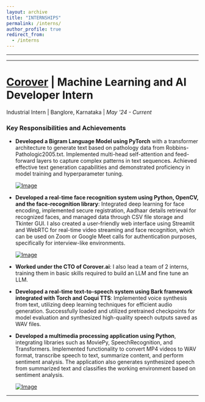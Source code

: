 ```yaml
---
layout: archive
title: "INTERNSHIPS"
permalink: /interns/
author_profile: true
redirect_from:
  - /interns
---
```


<!-- {% include base_path %} -->
-----
-----

[Corover](https://corover.ai/) | Machine Learning and AI Developer Intern
=====
Industrial Intern | Banglore, Karnataka | _May '24 - Current_


### Key Responsibilities and Achievements


- **Developed a Bigram Language Model using PyTorch** with a transformer architecture to generate text based on pathology data from Robbins-Pathologic2005.txt. Implemented multi-head self-attention and feed-forward layers to capture complex patterns in text sequences. Achieved effective text generation capabilities and demonstrated proficiency in model training and hyperparameter tuning.

  <a href="https://github.com/Nihar1402-iit/Simple_Bigram_Language_Model">
  <img src="https://github.com/user-attachments/assets/eae90a19-9ce7-401a-9f9f-7ef6ac1db2c2" alt="Image">
</a>

- **Developed a real-time face recognition system using Python, OpenCV, and the face-recognition library**: Integrated deep learning for face encoding, implemented secure registration, Aadhaar details retrieval for recognized faces, and managed data through CSV file storage and Tkinter GUI.  I also created a user-friendly web interface using Streamlit and WebRTC for real-time video streaming and face recognition, which can be used on Zoom or Google Meet calls for authentication purposes, specifically for interview-like environments.

  <a href="https://github.com/Nihar1402-iit/Face_recognition">
  <img src="https://github.com/Nihar1402-iit/Nihar1402-iit.github.io/assets/117573996/0d3232a9-07a9-4610-b4fc-4a80f9af1aa0" alt="Image">
</a>


- **Worked under the CTO of Corover.ai**: I  also lead a team of 2 interns, training them in basic skills required to build an LLM and fine tune an LLM.
 
- **Developed a real-time text-to-speech system using Bark framework integrated with Torch and Coqui TTS**: Implemented voice synthesis from text, utilizing deep learning techniques for efficient audio generation. Successfully loaded and utilized pretrained checkpoints for model evaluation and synthesized high-quality speech outputs saved as WAV files.
  
- **Developed a multimedia processing application using Python**, integrating libraries such as MoviePy, SpeechRecognition, and Transformers. Implemented functionality to convert MP4 videos to WAV format, transcribe speech to text, summarize content, and perform sentiment analysis. The application also generates synthesized speech from summarized text and classifies the working environment based on sentiment analysis.
  
  <a href="https://github.com/Nihar1402-iit/TTS-STT-Voice_cloning">
  <img src="https://github.com/user-attachments/assets/b8297f86-8943-4dca-8c70-366d3d3eb8be" alt="Image">
</a>


---





